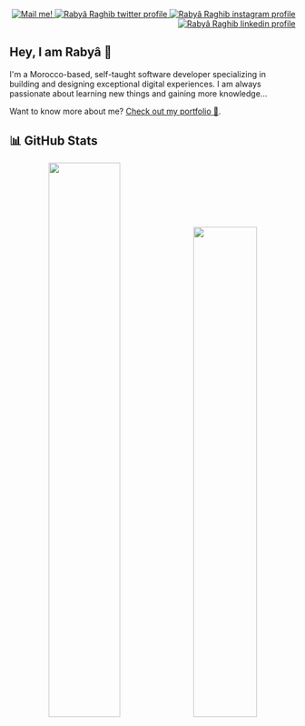 <!--
! DO NOT EDIT THIS FILE. IT IS AUTOGENERATED.
To edit this file, edit its template in `content/README.ejs`.
-->

<p align="right">
  <a href="mailto:hello@rabraghib.me" target="_blank">
    <img src="https://img.shields.io/badge/Mail%20me!--2D9CDB?style=for-the-badge&amp;logo=mail&amp;logoColor=F8FAFC&amp;labelColor=0F172A" alt="Mail me!" />
  </a>
  <a href="https://twitter.com/rabraghib" target="_blank">
    <img src="https://img.shields.io/badge/Twitter--2D9CDB?style=for-the-badge&amp;logo=twitter&amp;logoColor=F8FAFC&amp;labelColor=0F172A" alt="Rabyâ Raghib twitter profile" />
  </a>
  <a href="https://www.instagram.com/rabraghib" target="_blank">
    <img src="https://img.shields.io/badge/Instagram--2D9CDB?style=for-the-badge&amp;logo=instagram&amp;logoColor=F8FAFC&amp;labelColor=0F172A" alt="Rabyâ Raghib instagram profile" />
  </a>
  <a href="https://linkedin.com/in/rabraghib" target="_blank">
    <img src="https://img.shields.io/badge/LinkedIn--2D9CDB?style=for-the-badge&amp;logo=linkedin&amp;logoColor=F8FAFC&amp;labelColor=0F172A" alt="Rabyâ Raghib linkedin profile" />
  </a>
</p>

## Hey, I am Rabyâ 👋

I&#39;m a Morocco-based, self-taught software developer specializing in building and designing exceptional digital experiences. I am always passionate about learning new things and gaining more knowledge...

Want to know more about me? [Check out my portfolio 💼](https://rabraghib.me/).

## 📊 GitHub Stats

<p align='center'>
  <img width='50%' src='https://github-readme-streak-stats.herokuapp.com/?user=rabraghib&amp;ring=2D9CDB&amp;fire=2D9CDB&amp;sideLabels=F8FAFC&amp;sideNums=F8FAFC&amp;currStreakNum=F8FAFC&amp;currStreakLabel=F8FAFC&amp;border=F8FAFC&amp;stroke=F8FAFC&amp;dates=2D9CDB&amp;background=0F172A&amp;hide_border=true'/>
  <img width='47%' src='https://github-readme-stats.vercel.app/api?username=rabraghib&amp;custom_title=Overall+Stats&amp;line_height=30&amp;show_icons=true&amp;hide_border=true&amp;hide=stars&amp;bg_color=0F172A&amp;count_private=true&amp;icon_color=2D9CDB&amp;title_color=2D9CDB&amp;border_color=F8FAFC&amp;text_color=F8FAFC'/>
</p>
